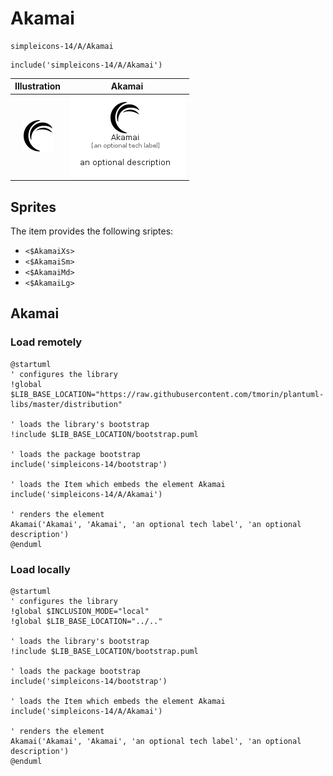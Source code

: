 # Akamai


```text
simpleicons-14/A/Akamai
```

```text
include('simpleicons-14/A/Akamai')
```



| Illustration | Akamai |
| :---: | :---: |
| ![illustration for Illustration](../../simpleicons-14/A/Akamai.png) | ![illustration for Akamai](../../simpleicons-14/A/Akamai.Local.png) |



## Sprites
The item provides the following sriptes:

- `<$AkamaiXs>`
- `<$AkamaiSm>`
- `<$AkamaiMd>`
- `<$AkamaiLg>`





## Akamai

### Load remotely
```plantuml
@startuml
' configures the library
!global $LIB_BASE_LOCATION="https://raw.githubusercontent.com/tmorin/plantuml-libs/master/distribution"

' loads the library's bootstrap
!include $LIB_BASE_LOCATION/bootstrap.puml

' loads the package bootstrap
include('simpleicons-14/bootstrap')

' loads the Item which embeds the element Akamai
include('simpleicons-14/A/Akamai')

' renders the element
Akamai('Akamai', 'Akamai', 'an optional tech label', 'an optional description')
@enduml
```

### Load locally
```plantuml
@startuml
' configures the library
!global $INCLUSION_MODE="local"
!global $LIB_BASE_LOCATION="../.."

' loads the library's bootstrap
!include $LIB_BASE_LOCATION/bootstrap.puml

' loads the package bootstrap
include('simpleicons-14/bootstrap')

' loads the Item which embeds the element Akamai
include('simpleicons-14/A/Akamai')

' renders the element
Akamai('Akamai', 'Akamai', 'an optional tech label', 'an optional description')
@enduml
```

